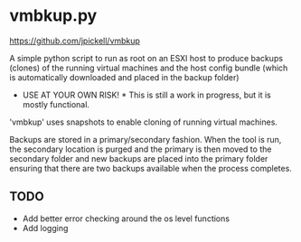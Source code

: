 # vmbkup.py #

 https://github.com/jpickell/vmbkup

 A simple python script to run as root on an ESXI host to produce backups (clones) of the running virtual machines and the host config bundle (which is automatically downloaded and placed in the backup folder)

* USE AT YOUR OWN RISK! *
This is still a work in progress, but it is mostly functional.

'vmbkup' uses snapshots to enable cloning of running virtual machines.

Backups are stored in a primary/secondary fashion.  When the tool is run, the secondary location is purged and the primary is then moved to the secondary folder and new backups are placed into the primary folder ensuring that there are two backups available when the process completes.

## TODO 
- Add better error checking around the os level functions
- Add logging
